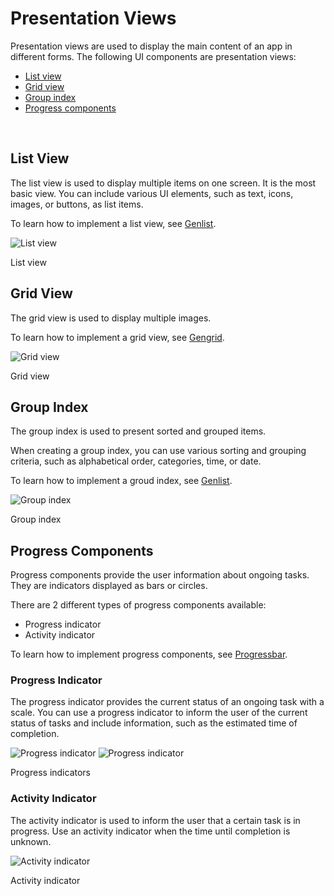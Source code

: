 # Presentation Views



Presentation views are used to display the main content of an app in different forms. The following UI components are presentation views:

-   [List view](#list-view)
-   [Grid view](#grid-view)
-   [Group index](#group-index)
-   [Progress components](#progress-components)

 
## List View

The list view is used to display multiple items on one screen. It is the most basic view. You can include various UI elements, such as text, icons, images, or buttons, as list items.

To learn how to implement a list view, see [Genlist](../../../native/guides/ui/efl/component-genlist-m.md).

![List view](media/5.2.1-2224x460.png)

List view


## Grid View

The grid view is used to display multiple images.

To learn how to implement a grid view, see [Gengrid](../../../native/guides/ui/efl/component-gengrid.md).

![Grid view](media/grid_view_1st-259x460.png)

Grid view


## Group Index

The group index is used to present sorted and grouped items.

When creating a group index, you can use various sorting and grouping criteria, such as alphabetical order, categories, time, or date.

To learn how to implement a groud index, see [Genlist](../../../native/guides/ui/efl/component-genlist-m.md).

![Group index](media/5.2.3-259x460.png)

Group index


## Progress Components

Progress components provide the user information about ongoing tasks. They are indicators displayed as bars or circles.

There are 2 different types of progress components available:

-   Progress indicator
-   Activity indicator

To learn how to implement progress components, see [Progressbar](../../../native/guides/ui/efl/component-progressbar-m.md).

### Progress Indicator

The progress indicator provides the current status of an ongoing task with a scale. You can use a progress indicator to inform the user of the current status of tasks and include information, such as the estimated time of completion.

![Progress indicator](media/5.2.4_a-260x52.png) ![Progress indicator](media/5.2.4_b-260x52.png)

Progress indicators

### Activity Indicator

The activity indicator is used to inform the user that a certain task is in progress. Use an activity indicator when the time until completion is unknown.

![Activity indicator](media/5.2.4_d-260x43.png)

Activity indicator
